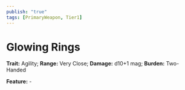 ```yaml
---
publish: "true"
tags: [PrimaryWeapon, Tier1]
---
```

# Glowing Rings

**Trait:** Agility; **Range:** Very Close; **Damage:** d10+1 mag; **Burden:** Two-Handed

**Feature:** -
